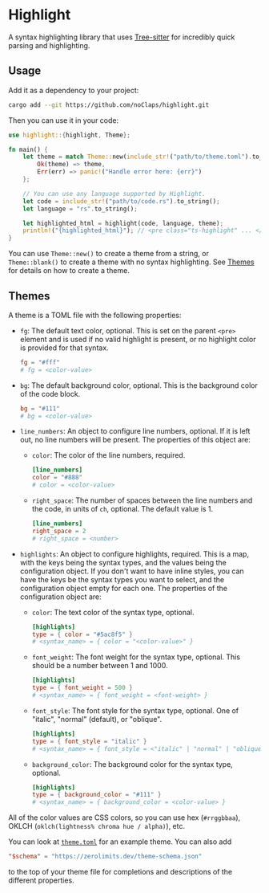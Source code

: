 # Highlight

A syntax highlighting library that uses [Tree-sitter](https://tree-sitter.github.io/tree-sitter/) for incredibly quick parsing and highlighting.

## Usage

Add it as a dependency to your project:

```sh
cargo add --git https://github.com/noClaps/highlight.git
```

Then you can use it in your code:

```rs
use highlight::{highlight, Theme};

fn main() {
    let theme = match Theme::new(include_str!("path/to/theme.toml").to_string()) {
        Ok(theme) => theme,
        Err(err) => panic!("Handle error here: {err}")
    };

    // You can use any language supported by Highlight.
    let code = include_str!("path/to/code.rs").to_string();
    let language = "rs".to_string();

    let highlighted_html = highlight(code, language, theme);
    println!("{highlighted_html}"); // <pre class="ts-highlight" ... </pre>
}
```

You can use `Theme::new()` to create a theme from a string, or `Theme::blank()` to create a theme with no syntax highlighting. See [Themes](#themes) for details on how to create a theme.

## Themes

A theme is a TOML file with the following properties:

- `fg`: The default text color, optional. This is set on the parent `<pre>` element and is used if no valid highlight is present, or no highlight color is provided for that syntax.

  ```toml
  fg = "#fff"
  # fg = <color-value>
  ```

- `bg`: The default background color, optional. This is the background color of the code block.

  ```toml
  bg = "#111"
  # bg = <color-value>
  ```

- `line_numbers`: An object to configure line numbers, optional. If it is left out, no line numbers will be present. The properties of this object are:
  - `color`: The color of the line numbers, required.

    ```toml
    [line_numbers]
    color = "#888"
    # color = <color-value>
    ```

  - `right_space`: The number of spaces between the line numbers and the code, in units of `ch`, optional. The default value is 1.

    ```toml
    [line_numbers]
    right_space = 2
    # right_space = <number>
    ```

- `highlights`: An object to configure highlights, required. This is a map, with the keys being the syntax types, and the values being the configuration object. If you don't want to have inline styles, you can have the keys be the syntax types you want to select, and the configuration object empty for each one. The properties of the configuration object are:
  - `color`: The text color of the syntax type, optional.

    ```toml
    [highlights]
    type = { color = "#5ac8f5" }
    # <syntax_name> = { color = "<color-value>" }
    ```

  - `font_weight`: The font weight for the syntax type, optional. This should be a number between 1 and 1000.

    ```toml
    [highlights]
    type = { font_weight = 500 }
    # <syntax_name> = { font_weight = <font-weight> }
    ```

  - `font_style`: The font style for the syntax type, optional. One of "italic", "normal" (default), or "oblique".

    ```toml
    [highlights]
    type = { font_style = "italic" }
    # <syntax_name> = { font_style = <"italic" | "normal" | "oblique"> }
    ```

  - `background_color`: The background color for the syntax type, optional.

    ```toml
    [highlights]
    type = { background_color = "#111" }
    # <syntax_name> = { background_color = <color-value> }
    ```

All of the color values are CSS colors, so you can use hex (`#rrggbbaa`), OKLCH (`oklch(lightness% chroma hue / alpha)`), etc.

You can look at [`theme.toml`](./theme.toml) for an example theme. You can also add

```toml
"$schema" = "https://zerolimits.dev/theme-schema.json"
```

to the top of your theme file for completions and descriptions of the different properties.
